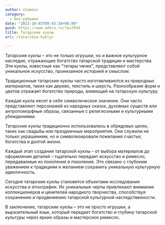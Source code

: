 ```yaml
---
author: olomouc
category:
  - без-рубрики
date: "2023-10-03T09:43:38+00:00"
guid: https://www.adora.ru/?p=2934
title: Татарские куклы
url: /tatarskie-kukly/

---
```

Татарские куклы – это не только игрушки, но и важное культурное наследие, отражающее богатство татарской традиции и мастерства. Эти куклы, известные как "татары чөчек", представляют собой уникальное искусство, пронизанное историей и смыслом.

Традиционные татарские куклы часто изготавливаются из природных материалов, таких как дерево, текстиль и шерсть. Разнообразие форм и цветов отражает богатство природы, влияющей на татарскую культуру.

Каждая кукла несет в себе символическое значение. Они часто представляют персонажей из народных сказок, духовных существ или антропоморфные образы, связанные с религиозными и культурными убеждениями.

Татарские куклы традиционно использовались в обрядовых целях, таких как свадьбы или праздничные мероприятия. Они служили не только украшением, но и символизировали пожелания счастья, богатства и долгой жизни.

Каждый этап создания татарской куклы – от выбора материалов до оформления деталей – тщательно передает искусство и ремесло, передаваемые из поколения в поколение. Это связано с глубоким уважением к традициям и желанием сохранить уникальную культурную идентичность.

Сегодня татарские куклы становятся объектами исследования искусства и этнографии. Их уникальные черты привлекают внимание коллекционеров и ценителей народного творчества, способствуя сохранению и продвижению татарской культурной наследственности.

В заключение, татарские куклы – это не просто игрушки, а выразительный язык, который передает богатство и глубину татарской культуры через яркие образы и мастерское ремесло.
